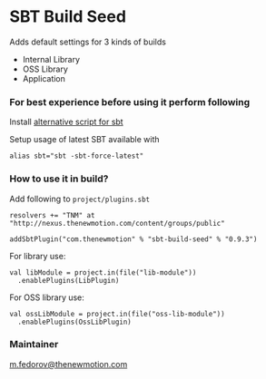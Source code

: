# SBT Build Seed #

Adds default settings for 3 kinds of builds

- Internal Library 
- OSS Library
- Application


### For best experience before using it perform following ###
Install [alternative script for sbt](https://github.com/paulp/sbt-extras) 

Setup usage of latest SBT available with 

```alias sbt="sbt -sbt-force-latest"``` 


### How to use it in build? ###

Add following to `project/plugins.sbt`
```
resolvers += "TNM" at "http://nexus.thenewmotion.com/content/groups/public"

addSbtPlugin("com.thenewmotion" % "sbt-build-seed" % "0.9.3")
```

For library use:
```
val libModule = project.in(file("lib-module"))
  .enablePlugins(LibPlugin)
```

For OSS library use:
```
val ossLibModule = project.in(file("oss-lib-module"))
  .enablePlugins(OssLibPlugin)
```

### Maintainer ###
m.fedorov@thenewmotion.com
